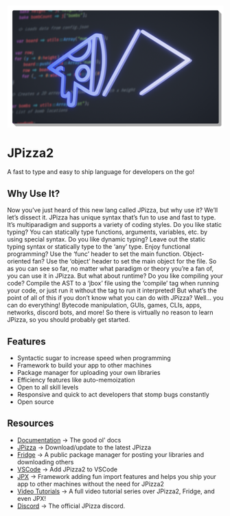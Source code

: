 ![](jpn.png)

# JPizza2

A fast to type and easy to ship language for developers on the go!

## Why Use It?

Now you’ve just heard of this new lang called JPizza, but why use it? We’ll let’s dissect it. JPizza has unique syntax that’s fun to use and fast to type. It’s multiparadigm and supports a variety of coding styles. Do you like static typing? You can statically type functions, arguments, variables, etc. by using special syntax. Do you like dynamic typing? Leave out the static typing syntax or statically type to the ‘any’ type. Enjoy functional programming? Use the ‘func’ header to set the main function. Object-oriented fan? Use the ‘object’ header to set the main object for the file. So as you can see so far, no matter what paradigm or theory you’re a fan of, you can use it in JPizza. But what about runtime? Do you like compiling your code? Compile the AST to a ‘jbox’ file using the ‘compile’ tag when running your code, or just run it without the tag to run it interpreted! But what’s the point of all of this if you don’t know what you can do with JPizza? Well… you can do everything! Bytecode manipulation, GUIs, games, CLIs, apps, networks, discord bots, and more! So there is virtually no reason to learn JPizza, so you should probably get started. 

## Features
- Syntactic sugar to increase speed when programming
- Framework to build your app to other machines
- Package manager for uploading your own libraries
- Efficiency features like auto-memoization
- Open to all skill levels
- Responsive and quick to act developers that stomp bugs constantly
- Open source

## Resources
- [Documentation](https://jpizza.rtfd.io) -> The good ol' docs
- [JPizza](https://bit.ly/3xXW5ci) -> Download/update to the latest JPizza
- [Fridge](https://github.com/Lemon-Chad/frdge) -> A public package manager for posting your libraries and downloading others
- [VSCode](https://bit.ly/jp2vscode) -> Add JPizza2 to VSCode
- [JPX](https://bit.ly/jpx) -> Framework adding fun import features and helps you ship your app to other machines without the need for JPizza2
- [Video Tutorials](https://bit.ly/jp2tutorial) -> A full video tutorial series over JPizza2, Fridge, and even JPX!
- [Discord](https://discord.gg/9RGBBk4w4B) -> The official JPizza discord.
